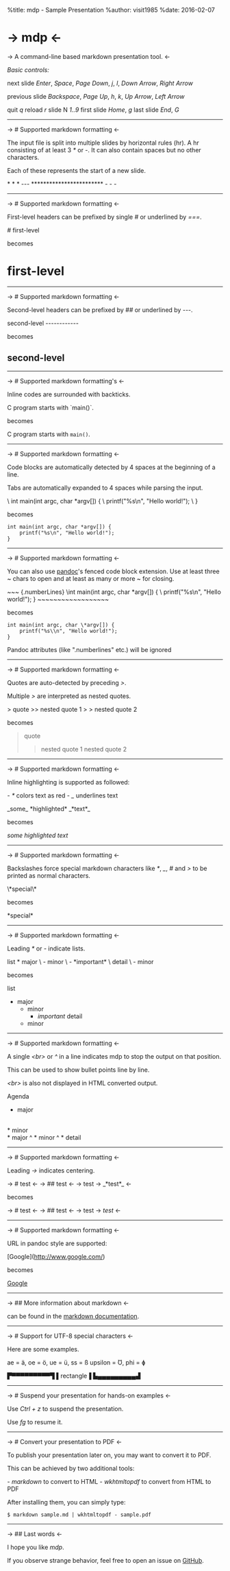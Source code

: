 %title: mdp - Sample Presentation
%author: visit1985
%date: 2016-02-07

-> mdp <-
=========

-> A command-line based markdown presentation tool. <-

_Basic controls:_

next slide      *Enter*, *Space*, *Page Down*, *j*, *l*,
                *Down Arrow*, *Right Arrow*

previous slide  *Backspace*, *Page Up*, *h*, *k*,
                *Up Arrow*, *Left Arrow*

quit            *q*
reload          *r*
slide N         *1..9*
first slide     *Home*, *g*
last slide      *End*, *G*

-------------------------------------------------

-> # Supported markdown formatting <-

The input file is split into multiple slides by
horizontal rules (hr). A hr consisting of at
least 3 *\** or *-*. It can also contain spaces but
no other characters.

Each of these represents the start of a new slide.

\* \* \*
\---
\*\*\*\*\*\*\*\*\*\*\*\*\*\*\*\*\*\*\*\*\*\*\*\*
\- - -

-------------------------------------------------

-> # Supported markdown formatting <-

First-level headers can be prefixed by single *#*
or underlined by *===*.

\# first-level

becomes

# first-level

-------------------------------------------------

-> # Supported markdown formatting <-

Second-level headers can be prefixed by *##* or
underlined by *---*.

second-level
\------------

becomes

second-level
------------


-------------------------------------------------

-> # Supported markdown formatting's <-

Inline codes are surrounded with backticks.

C program starts with \`main()\`.

becomes

C program starts with `main()`.

-------------------------------------------------

-> # Supported markdown formatting <-

Code blocks are automatically detected by 4 spaces
at the beginning of a line.

Tabs are automatically expanded to 4 spaces while
parsing the input.

\    int main(int argc, char \*argv[]) {
\        printf("%s\\n", "Hello world!");
\    }

becomes

    int main(int argc, char *argv[]) {
        printf("%s\n", "Hello world!");
    }

-------------------------------------------------

-> # Supported markdown formatting <-

You can also use [pandoc](http://pandoc.org/demo/example9/pandocs-markdown.html)'s fenced code block
extension. Use at least three ~ chars to open and
at least as many or more ~ for closing.

\~~~ {.numberLines}
\int main(int argc, char \*argv[]) {
\    printf("%s\\n", "Hello world!");
\}
\~~~~~~~~~~~~~~~~~~

becomes

~~~ {.numberLines}
int main(int argc, char \*argv[]) {
    printf("%s\\n", "Hello world!");
}
~~~~~~~~~~~~~~~~~~

Pandoc attributes (like ".numberlines" etc.)
will be ignored

-------------------------------------------------

-> # Supported markdown formatting <-

Quotes are auto-detected by preceding *>*.

Multiple *>* are interpreted as nested quotes.

\> quote
\>> nested quote 1
\> > nested quote 2

becomes

> quote
>> nested quote 1
> > nested quote 2

-------------------------------------------------

-> # Supported markdown formatting <-

Inline highlighting is supported as followed:

\- *\** colors text as red
\- *\_* underlines text

\_some\_ \*highlighted\* \_\*text\*\_

becomes

_some_ *highlighted* _*text*_

-------------------------------------------------

-> # Supported markdown formatting <-

Backslashes force special markdown characters
like *\**, *\_*, *#* and *>* to be printed as
normal characters.

\\\*special\\\*

becomes

\*special\*

-------------------------------------------------

-> # Supported markdown formatting <-

Leading *\** or *-* indicate lists.

list
\* major
\    - minor
\        - \*important\*
\          detail
\    - minor

becomes

list
* major
    - minor
        - *important*
          detail
    - minor

-------------------------------------------------

-> # Supported markdown formatting <-

A single *\<br\>* or *^* in a line indicates mdp
to stop the output on that position.

This can be used to show bullet points
line by line.

*\<br\>* is also not displayed in HTML converted
output.

Agenda
<br>
* major
<br>
    * minor
<br>
* major
  ^
    * minor
      ^
        * detail

-------------------------------------------------

-> # Supported markdown formatting <-

Leading *->* indicates centering.

\-> # test <-
\-> ## test <-
\-> test
\-> \_\*test\*\_ <-

becomes

-> # test <-
-> ## test <-
-> test
-> _*test*_ <-

-------------------------------------------------

-> # Supported markdown formatting <-

URL in pandoc style are supported:

\[Google](http://www.google.com/)

becomes

[Google](http://www.google.com/)

-------------------------------------------------

-> ## More information about markdown <-

can be found in the [markdown documentation](http://daringfireball.net/projects/markdown/).

-------------------------------------------------

-> # Support for UTF-8 special characters <-

Here are some examples.

ae = ä, oe = ö, ue = ü, ss = ß
upsilon = Ʊ, phi = ɸ

▛▀▀▀▀▀▀▀▀▀▜
▌rectangle▐
▙▄▄▄▄▄▄▄▄▄▟


-------------------------------------------------

-> # Suspend your presentation for hands-on examples <-

Use *Ctrl + z* to suspend the presentation.

Use *fg* to resume it.

-------------------------------------------------

-> # Convert your presentation to PDF <-

To publish your presentation later on, you may
want to convert it to PDF.

This can be achieved by two additional tools:

\- *markdown* to convert to HTML
\- *wkhtmltopdf* to convert from HTML to PDF

After installing them, you can simply type:

    $ markdown sample.md | wkhtmltopdf - sample.pdf

-------------------------------------------------

-> ## Last words <-

I hope you like *mdp*.

If you observe strange behavior, feel free to
open an issue on [GitHub](https://github.com/visit1985/mdp).

